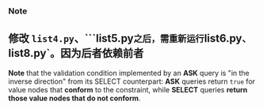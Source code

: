 ### Note
修改 `list4.py`、```list5.py` 之后，需重新运行 `list6.py`、`list8.py`。因为后者依赖前者
---
**Note** that the validation condition implemented by an **ASK** query is "in the inverse direction" from its SELECT counterpart: **ASK** queries return `true` for value nodes that **conform** to the constraint, while **SELECT** queries **return those value nodes that do not conform**.